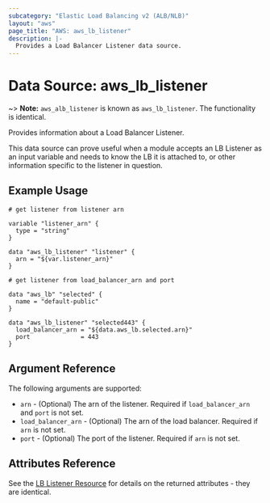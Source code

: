 ```yaml
---
subcategory: "Elastic Load Balancing v2 (ALB/NLB)"
layout: "aws"
page_title: "AWS: aws_lb_listener"
description: |-
  Provides a Load Balancer Listener data source.
---
```


# Data Source: aws_lb_listener

~> **Note:** `aws_alb_listener` is known as `aws_lb_listener`. The functionality is identical.

Provides information about a Load Balancer Listener.

This data source can prove useful when a module accepts an LB Listener as an
input variable and needs to know the LB it is attached to, or other
information specific to the listener in question.

## Example Usage

```hcl
# get listener from listener arn

variable "listener_arn" {
  type = "string"
}

data "aws_lb_listener" "listener" {
  arn = "${var.listener_arn}"
}

# get listener from load_balancer_arn and port

data "aws_lb" "selected" {
  name = "default-public"
}

data "aws_lb_listener" "selected443" {
  load_balancer_arn = "${data.aws_lb.selected.arn}"
  port              = 443
}
```

## Argument Reference

The following arguments are supported:

* `arn` - (Optional) The arn of the listener. Required if `load_balancer_arn` and `port` is not set.
* `load_balancer_arn` - (Optional) The arn of the load balancer. Required if `arn` is not set.
* `port` - (Optional) The port of the listener. Required if `arn` is not set.

## Attributes Reference

See the [LB Listener Resource](/docs/providers/aws/r/lb_listener.html) for details
on the returned attributes - they are identical.
